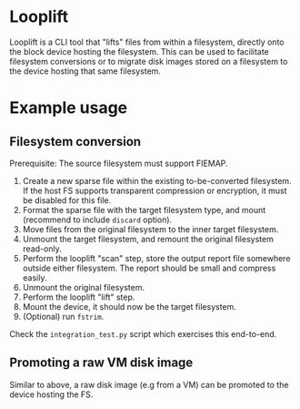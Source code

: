 # Looplift

Looplift is a CLI tool that "lifts" files from within a filesystem, directly onto the block device hosting the filesystem.  This can be used to facilitate filesystem conversions or to migrate disk images stored on a filesystem to the device hosting that same filesystem.

# Example usage

## Filesystem conversion

Prerequisite: The source filesystem must support FIEMAP.

1. Create a new sparse file within the existing to-be-converted filesystem.  If the host FS supports transparent compression or encryption, it must be disabled for this file.
2. Format the sparse file with the target filesystem type, and mount (recommend to include `discard` option).
3. Move files from the original filesystem to the inner target filesystem.
4. Unmount the target filesystem, and remount the original filesystem read-only.
5. Perform the looplift "scan" step, store the output report file somewhere outside either filesystem.  The report should be small and compress easily.
6. Unmount the original filesystem.
7. Perform the looplift "lift" step.
8. Mount the device, it should now be the target filesystem.
9. (Optional) run `fstrim`.

Check the `integration_test.py` script which exercises this end-to-end.

## Promoting a raw VM disk image

Similar to above, a raw disk image (e.g from a VM) can be promoted to the device hosting the FS.
